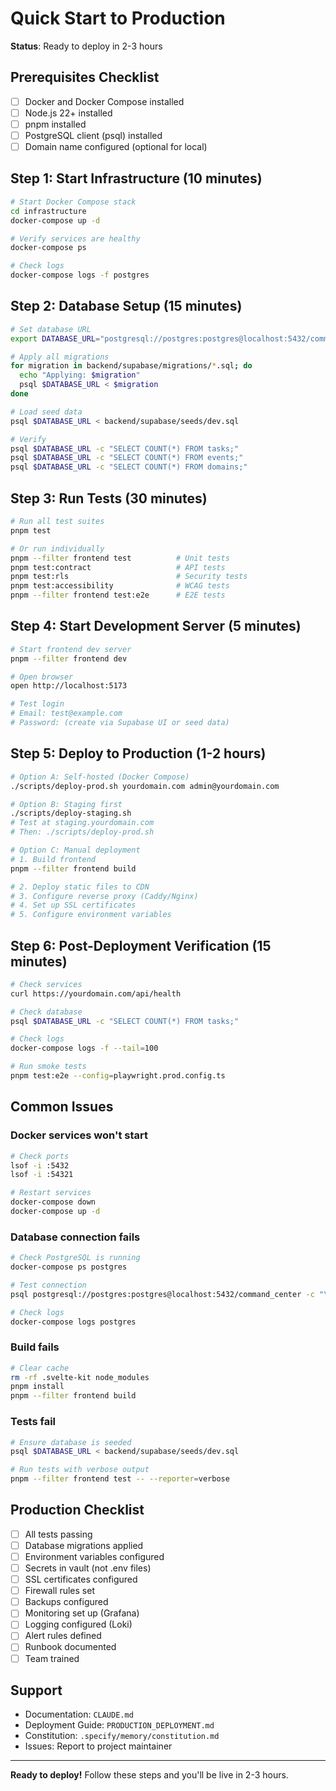 # Quick Start to Production

**Status**: Ready to deploy in 2-3 hours

## Prerequisites Checklist

- [ ] Docker and Docker Compose installed
- [ ] Node.js 22+ installed
- [ ] pnpm installed
- [ ] PostgreSQL client (psql) installed
- [ ] Domain name configured (optional for local)

## Step 1: Start Infrastructure (10 minutes)

```bash
# Start Docker Compose stack
cd infrastructure
docker-compose up -d

# Verify services are healthy
docker-compose ps

# Check logs
docker-compose logs -f postgres
```

## Step 2: Database Setup (15 minutes)

```bash
# Set database URL
export DATABASE_URL="postgresql://postgres:postgres@localhost:5432/command_center"

# Apply all migrations
for migration in backend/supabase/migrations/*.sql; do
  echo "Applying: $migration"
  psql $DATABASE_URL < $migration
done

# Load seed data
psql $DATABASE_URL < backend/supabase/seeds/dev.sql

# Verify
psql $DATABASE_URL -c "SELECT COUNT(*) FROM tasks;"
psql $DATABASE_URL -c "SELECT COUNT(*) FROM events;"
psql $DATABASE_URL -c "SELECT COUNT(*) FROM domains;"
```

## Step 3: Run Tests (30 minutes)

```bash
# Run all test suites
pnpm test

# Or run individually
pnpm --filter frontend test          # Unit tests
pnpm test:contract                   # API tests
pnpm test:rls                        # Security tests
pnpm test:accessibility              # WCAG tests
pnpm --filter frontend test:e2e      # E2E tests
```

## Step 4: Start Development Server (5 minutes)

```bash
# Start frontend dev server
pnpm --filter frontend dev

# Open browser
open http://localhost:5173

# Test login
# Email: test@example.com
# Password: (create via Supabase UI or seed data)
```

## Step 5: Deploy to Production (1-2 hours)

```bash
# Option A: Self-hosted (Docker Compose)
./scripts/deploy-prod.sh yourdomain.com admin@yourdomain.com

# Option B: Staging first
./scripts/deploy-staging.sh
# Test at staging.yourdomain.com
# Then: ./scripts/deploy-prod.sh

# Option C: Manual deployment
# 1. Build frontend
pnpm --filter frontend build

# 2. Deploy static files to CDN
# 3. Configure reverse proxy (Caddy/Nginx)
# 4. Set up SSL certificates
# 5. Configure environment variables
```

## Step 6: Post-Deployment Verification (15 minutes)

```bash
# Check services
curl https://yourdomain.com/api/health

# Check database
psql $DATABASE_URL -c "SELECT COUNT(*) FROM tasks;"

# Check logs
docker-compose logs -f --tail=100

# Run smoke tests
pnpm test:e2e --config=playwright.prod.config.ts
```

## Common Issues

### Docker services won't start
```bash
# Check ports
lsof -i :5432
lsof -i :54321

# Restart services
docker-compose down
docker-compose up -d
```

### Database connection fails
```bash
# Check PostgreSQL is running
docker-compose ps postgres

# Test connection
psql postgresql://postgres:postgres@localhost:5432/command_center -c "\l"

# Check logs
docker-compose logs postgres
```

### Build fails
```bash
# Clear cache
rm -rf .svelte-kit node_modules
pnpm install
pnpm --filter frontend build
```

### Tests fail
```bash
# Ensure database is seeded
psql $DATABASE_URL < backend/supabase/seeds/dev.sql

# Run tests with verbose output
pnpm --filter frontend test -- --reporter=verbose
```

## Production Checklist

- [ ] All tests passing
- [ ] Database migrations applied
- [ ] Environment variables configured
- [ ] Secrets in vault (not .env files)
- [ ] SSL certificates configured
- [ ] Firewall rules set
- [ ] Backups configured
- [ ] Monitoring set up (Grafana)
- [ ] Logging configured (Loki)
- [ ] Alert rules defined
- [ ] Runbook documented
- [ ] Team trained

## Support

- Documentation: `CLAUDE.md`
- Deployment Guide: `PRODUCTION_DEPLOYMENT.md`
- Constitution: `.specify/memory/constitution.md`
- Issues: Report to project maintainer

---

**Ready to deploy!** Follow these steps and you'll be live in 2-3 hours.
